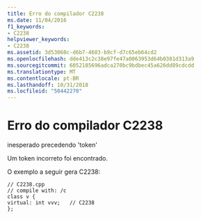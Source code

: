 ```yaml
---
title: Erro do compilador C2238
ms.date: 11/04/2016
f1_keywords:
- C2238
helpviewer_keywords:
- C2238
ms.assetid: 3d53060c-d6b7-4603-b9cf-d7c65eb64cd2
ms.openlocfilehash: dde413c2c38e97fe47a0063953d64b0381d313a9
ms.sourcegitcommit: 6052185696adca270bc9bdbec45a626dd89cdcdd
ms.translationtype: MT
ms.contentlocale: pt-BR
ms.lasthandoff: 10/31/2018
ms.locfileid: "50442270"
---
```

# <a name="compiler-error-c2238"></a>Erro do compilador C2238

inesperado precedendo 'token'

Um token incorreto foi encontrado.

O exemplo a seguir gera C2238:

```
// C2238.cpp
// compile with: /c
class v {
virtual: int vvv;   // C2238
};
```